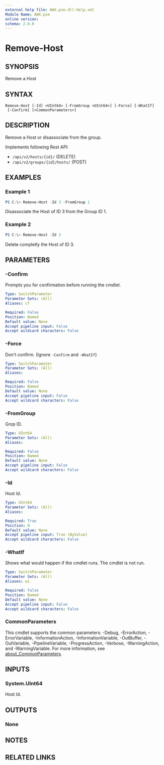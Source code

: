 ```yaml
---
external help file: AWX.psm.dll-Help.xml
Module Name: AWX.psm
online version:
schema: 2.0.0
---
```


# Remove-Host

## SYNOPSIS
Remove a Host

## SYNTAX

```
Remove-Host [-Id] <UInt64> [-FromGroup <UInt64>] [-Force] [-WhatIf]
 [-Confirm] [<CommonParameters>]
```

## DESCRIPTION
Remove a Host or disassociate from the group.

Implements following Rest API:  
- `/api/v2/hosts/{id}/` (DELETE)  
- `/api/v2/groups/{id}/hosts/` (POST)

## EXAMPLES

### Example 1
```powershell
PS C:\> Remove-Host -Id 3 -FromGroup 1
```

Disassociate the Host of ID 3 from the Group ID 1.

### Example 2
```powershell
PS C:\> Remove-Host -Id 3
```

Delete completly the Host of ID 3.

## PARAMETERS

### -Confirm
Prompts you for confirmation before running the cmdlet.

```yaml
Type: SwitchParameter
Parameter Sets: (All)
Aliases: cf

Required: False
Position: Named
Default value: None
Accept pipeline input: False
Accept wildcard characters: False
```

### -Force
Don't confirm. (Ignore `-Confirm` and `-WhatIf`)

```yaml
Type: SwitchParameter
Parameter Sets: (All)
Aliases:

Required: False
Position: Named
Default value: None
Accept pipeline input: False
Accept wildcard characters: False
```

### -FromGroup
Grop ID.

```yaml
Type: UInt64
Parameter Sets: (All)
Aliases:

Required: False
Position: Named
Default value: None
Accept pipeline input: False
Accept wildcard characters: False
```

### -Id
Host Id.

```yaml
Type: UInt64
Parameter Sets: (All)
Aliases:

Required: True
Position: 0
Default value: None
Accept pipeline input: True (ByValue)
Accept wildcard characters: False
```

### -WhatIf
Shows what would happen if the cmdlet runs.
The cmdlet is not run.

```yaml
Type: SwitchParameter
Parameter Sets: (All)
Aliases: wi

Required: False
Position: Named
Default value: None
Accept pipeline input: False
Accept wildcard characters: False
```

### CommonParameters
This cmdlet supports the common parameters: -Debug, -ErrorAction, -ErrorVariable, -InformationAction, -InformationVariable, -OutBuffer, -OutVariable, -PipelineVariable, -ProgressAction, -Verbose, -WarningAction, and -WarningVariable. For more information, see [about_CommonParameters](http://go.microsoft.com/fwlink/?LinkID=113216).

## INPUTS

### System.UInt64
Host Id.

## OUTPUTS

### None
## NOTES

## RELATED LINKS
